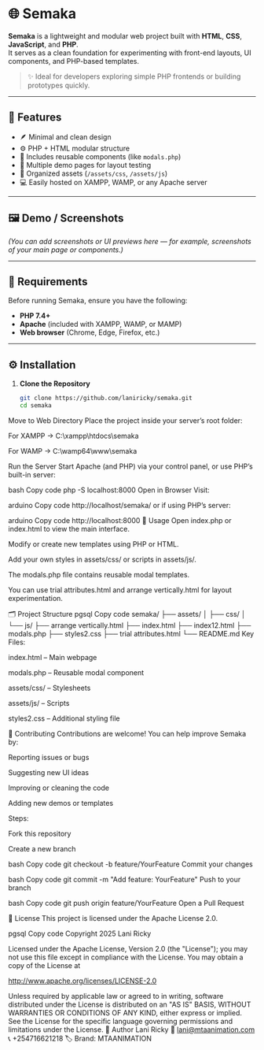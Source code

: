 # 🌐 Semaka

**Semaka** is a lightweight and modular web project built with **HTML**, **CSS**, **JavaScript**, and **PHP**.  
It serves as a clean foundation for experimenting with front-end layouts, UI components, and PHP-based templates.

> ✨ Ideal for developers exploring simple PHP frontends or building prototypes quickly.

---

## 🧩 Features

- 🪶 Minimal and clean design  
- ⚙️ PHP + HTML modular structure  
- 🧱 Includes reusable components (like `modals.php`)  
- 🎨 Multiple demo pages for layout testing  
- 📁 Organized assets (`/assets/css`, `/assets/js`)  
- 💻 Easily hosted on XAMPP, WAMP, or any Apache server  

---

## 🖼️ Demo / Screenshots

*(You can add screenshots or UI previews here — for example, screenshots of your main page or components.)*

---

## 🧰 Requirements

Before running Semaka, ensure you have the following:

- **PHP 7.4+**  
- **Apache** (included with XAMPP, WAMP, or MAMP)  
- **Web browser** (Chrome, Edge, Firefox, etc.)  

---

## ⚙️ Installation

1. **Clone the Repository**
   ```bash
   git clone https://github.com/laniricky/semaka.git
   cd semaka
Move to Web Directory
Place the project inside your server’s root folder:

For XAMPP → C:\xampp\htdocs\semaka

For WAMP → C:\wamp64\www\semaka

Run the Server
Start Apache (and PHP) via your control panel, or use PHP’s built-in server:

bash
Copy code
php -S localhost:8000
Open in Browser
Visit:

arduino
Copy code
http://localhost/semaka/
or if using PHP’s server:

arduino
Copy code
http://localhost:8000
🚀 Usage
Open index.php or index.html to view the main interface.

Modify or create new templates using PHP or HTML.

Add your own styles in assets/css/ or scripts in assets/js/.

The modals.php file contains reusable modal templates.

You can use trial attributes.html and arrange vertically.html for layout experimentation.

🗂️ Project Structure
pgsql
Copy code
semaka/
├── assets/
│   ├── css/
│   └── js/
├── arrange vertically.html
├── index.html
├── index12.html
├── modals.php
├── styles2.css
├── trial attributes.html
└── README.md
Key Files:

index.html – Main webpage

modals.php – Reusable modal component

assets/css/ – Stylesheets

assets/js/ – Scripts

styles2.css – Additional styling file

🤝 Contributing
Contributions are welcome!
You can help improve Semaka by:

Reporting issues or bugs

Suggesting new UI ideas

Improving or cleaning the code

Adding new demos or templates

Steps:

Fork this repository

Create a new branch

bash
Copy code
git checkout -b feature/YourFeature
Commit your changes

bash
Copy code
git commit -m "Add feature: YourFeature"
Push to your branch

bash
Copy code
git push origin feature/YourFeature
Open a Pull Request

🪪 License
This project is licensed under the Apache License 2.0.

pgsql
Copy code
Copyright 2025 Lani Ricky

Licensed under the Apache License, Version 2.0 (the "License");
you may not use this file except in compliance with the License.
You may obtain a copy of the License at

   http://www.apache.org/licenses/LICENSE-2.0

Unless required by applicable law or agreed to in writing, software
distributed under the License is distributed on an "AS IS" BASIS,
WITHOUT WARRANTIES OR CONDITIONS OF ANY KIND, either express or implied.
See the License for the specific language governing permissions and
limitations under the License.
🧭 Author
Lani Ricky
📧 lani@mtaanimation.com
📞 +254716621218
🏷️ Brand: MTAANIMATION
